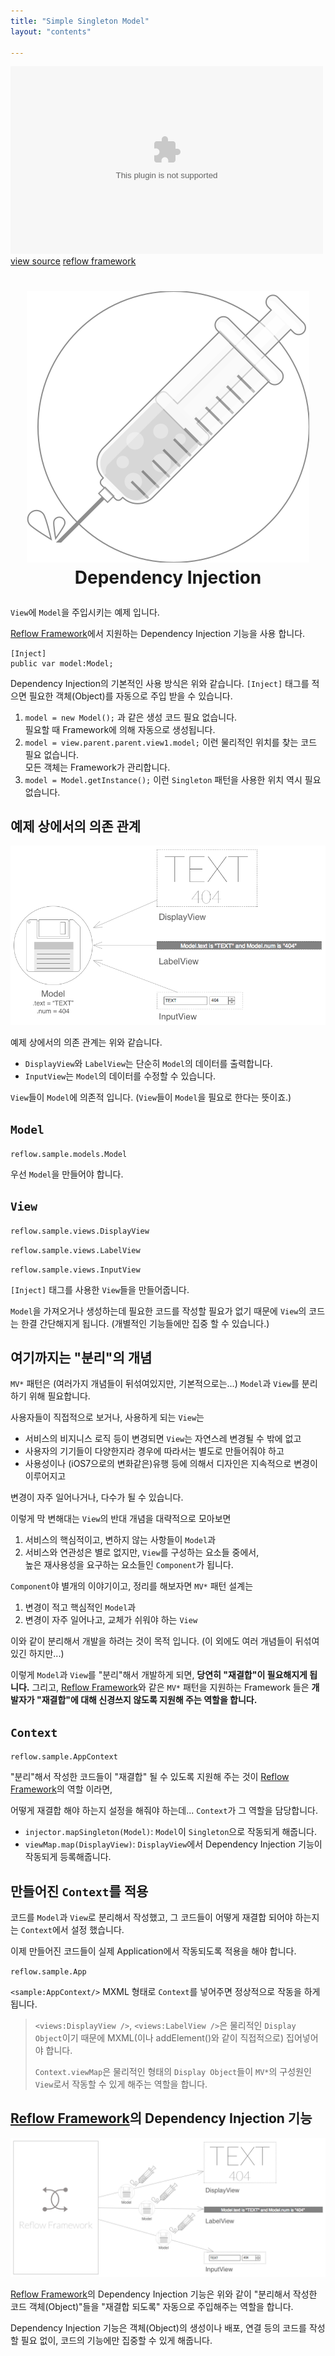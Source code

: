 ```yaml
---
title: "Simple Singleton Model"
layout: "contents"

---
```


<div class="center">
	<embed src="http://iamssen.github.io/reflow.sample.dependency-inection.simple-singleton-model/bin-release/index.swf" width="500" height="300"/>
	<div>
		<a href="http://github.com/iamssen/reflow.sample.dependency-inection.simple-singleton-model" target="_blank"
		   class="btn btn-default btn-xs"><i class="fa fa-code"></i> view source</a>
		<a href="http://github.com/iamssen/reflow" target="_blank" class="btn btn-default btn-xs"><i
				class="fa fa-code-fork"></i> reflow framework</a>
	</div>
</div>



<h1>
	<p align="center">
		<img src="../images/injector.mono.svg"/>
		<br/>
		Dependency Injection
	</p>
</h1>

`View`에 `Model`을 주입시키는 예제 입니다.

[Reflow Framework]에서 지원하는 Dependency Injection 기능을 사용 합니다.

	[Inject]
	public var model:Model;

Dependency Injection의 기본적인 사용 방식은 위와 같습니다. `[Inject]` 태그를 적으면 필요한 객체(Object)를 자동으로 주입 받을 수 있습니다.

1. `model = new Model();` 과 같은 생성 코드 필요 없습니다.    
필요할 때 Framework에 의해 자동으로 생성됩니다.
1. `model = view.parent.parent.view1.model;` 이런 물리적인 위치를 찾는 코드 필요 없습니다.   
모든 객체는 Framework가 관리합니다.
1. `model = Model.getInstance();` 이런 `Singleton` 패턴을 사용한 위치 역시 필요 없습니다.

## 예제 상에서의 의존 관계

![예제 상의 의존 관계](../images/model-view-wire.png)

예제 상에서의 의존 관계는 위와 같습니다.

- `DisplayView`와 `LabelView`는 단순히 `Model`의 데이터를 출력합니다.
- `InputView`는 `Model`의 데이터를 수정할 수 있습니다.

`View`들이 `Model`에 의존적 입니다. (`View`들이 `Model`을 필요로 한다는 뜻이죠.)

## `Model`

`reflow.sample.models.Model`

<script src="http://gist-it.appspot.com/github/iamssen/reflow.sample.dependency-inection.simple-singleton-model/blob/gh-pages/src/reflow/sample/models/Model.as"></script>

우선 `Model`을 만들어야 합니다.

## `View`

`reflow.sample.views.DisplayView`

<script src="http://gist-it.appspot.com/github/iamssen/reflow.sample.dependency-inection.simple-singleton-model/blob/gh-pages/src/reflow/sample/views/DisplayView.mxml"></script>

`reflow.sample.views.LabelView`

<script src="http://gist-it.appspot.com/github/iamssen/reflow.sample.dependency-inection.simple-singleton-model/blob/gh-pages/src/reflow/sample/views/LabelView.mxml"></script>

`reflow.sample.views.InputView`

<script src="http://gist-it.appspot.com/github/iamssen/reflow.sample.dependency-inection.simple-singleton-model/blob/gh-pages/src/reflow/sample/views/InputView.mxml"></script>

`[Inject]` 태그를 사용한 `View`들을 만들어줍니다.

`Model`을 가져오거나 생성하는데 필요한 코드를 작성할 필요가 없기 때문에 `View`의 코드는 한결 간단해지게 됩니다. (개별적인 기능들에만 집중 할 수 있습니다.)

## 여기까지는 "분리"의 개념

`MV*` 패턴은 (여러가지 개념들이 뒤섞여있지만, 기본적으로는...) `Model`과 `View`를 분리하기 위해 필요합니다.

사용자들이 직접적으로 보거나, 사용하게 되는 `View`는 

- 서비스의 비지니스 로직 등이 변경되면 `View`는 자연스레 변경될 수 밖에 없고
- 사용자의 기기들이 다양한지라 경우에 따라서는 별도로 만들어줘야 하고
- 사용성이나 (iOS7으로의 변화같은)유행 등에 의해서 디자인은 지속적으로 변경이 이루어지고

변경이 자주 일어나거나, 다수가 될 수 있습니다. 

이렇게 막 변해대는 `View`의 반대 개념을 대략적으로 모아보면

1. 서비스의 핵심적이고, 변하지 않는 사항들이 `Model`과
1. 서비스와 연관성은 별로 없지만, `View`를 구성하는 요소들 중에서,    
높은 재사용성을 요구하는 요소들인 `Component`가 됩니다.

`Component`야 별개의 이야기이고, 정리를 해보자면 `MV*` 패턴 설계는

1. 변경이 적고 핵심적인 `Model`과
1. 변경이 자주 일어나고, 교체가 쉬워야 하는 `View`

이와 같이 분리해서 개발을 하려는 것이 목적 입니다. (이 외에도 여러 개념들이 뒤섞여 있긴 하지만...)

이렇게 `Model`과 `View`를 "분리"해서 개발하게 되면, **당연히 "재결합"이 필요해지게 됩니다.** 그리고, [Reflow Framework]와 같은 `MV*` 패턴을 지원하는 Framework 들은 **개발자가 "재결합"에 대해 신경쓰지 않도록 지원해 주는 역할을 합니다.**

## `Context`

`reflow.sample.AppContext`

<script src="http://gist-it.appspot.com/github/iamssen/reflow.sample.dependency-inection.simple-singleton-model/blob/gh-pages/src/reflow/sample/AppContext.as"></script>

"분리"해서 작성한 코드들이 "재결합" 될 수 있도록 지원해 주는 것이 [Reflow Framework]의 역할 이라면,

어떻게 재결합 해야 하는지 설정을 해줘야 하는데... `Context`가 그 역할을 담당합니다.

- `injector.mapSingleton(Model)`: `Model`이 `Singleton`으로 작동되게 해줍니다.
- `viewMap.map(DisplayView)`: `DisplayView`에서 Dependency Injection 기능이 작동되게 등록해줍니다.

## 만들어진 `Context`를 적용

코드를 `Model`과 `View`로 분리해서 작성했고, 그 코드들이 어떻게 재결합 되어야 하는지는 `Context`에서 설정 했습니다.

이제 만들어진 코드들이 실제 Application에서 작동되도록 적용을 해야 합니다.

`reflow.sample.App`

<script src="http://gist-it.appspot.com/github/iamssen/reflow.sample.dependency-inection.simple-singleton-model/blob/gh-pages/src/reflow/sample/App.mxml"></script>

`<sample:AppContext/>` MXML 형태로 `Context`를 넣어주면 정상적으로 작동을 하게 됩니다.

> `<views:DisplayView />`, `<views:LabelView />`은 물리적인 `Display Object`이기 때문에 MXML(이나 addElement()와 같이 직접적으로) 집어넣어야 합니다.
> 
> `Context.viewMap`은 물리적인 형태의 `Display Object`들이 `MV*`의 구성원인 `View`로서 작동할 수 있게 해주는 역할을 합니다.

## [Reflow Framework]의 Dependency Injection 기능

![Dependency Injection](../images/reflow-framework-dependency-injection.png)

[Reflow Framework]의 Dependency Injection 기능은 위와 같이 "분리해서 작성한 코드 객체(Object)"들을 "재결합 되도록" 자동으로 주입해주는 역할을 합니다.

Dependency Injection 기능은 객체(Object)의 생성이나 배포, 연결 등의 코드를 작성할 필요 없이, 코드의 기능에만 집중할 수 있게 해줍니다.


[Reflow Framework]: http://github.com/iamssen/reflow
